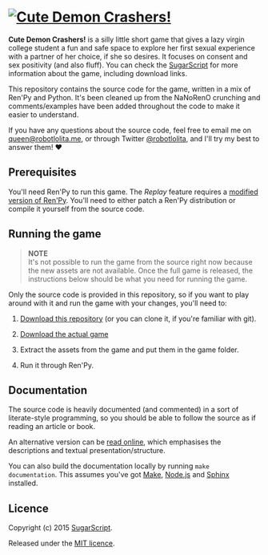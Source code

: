 # [![Cute Demon Crashers!](http://static.tumblr.com/1f534ed15c28adfd36d63e844fd25c12/16nyzkm/L3onlbeei/tumblr_static_6toxg99c1bwgoso8s800wwko0_2048_v2.jpg)][SugarScript]

**Cute Demon Crashers!** is a silly little short game that gives a lazy virgin
college student a fun and safe space to explore her first sexual experience
with a partner of her choice, if she so desires. It focuses on consent and sex
positivity (and also fluff). You can check the [SugarScript][] for more
information about the game, including download links.

This repository contains the source code for the game, written in a mix of
Ren'Py and Python. It's been cleaned up from the NaNoRenO crunching and
comments/examples have been added throughout the code to make it easier to
understand.

If you have any questions about the source code, feel free to email me on
queen@robotlolita.me, or through Twitter
[@robotlolita](https://twitter.com/robotlolita), and I'll try my best to answer
them! ♥


## Prerequisites

You'll need Ren'Py to run this game. The *Replay* feature requires a
[modified version of Ren'Py][renpy]. You'll need to either patch a Ren'Py
distribution or compile it yourself from the source code.

[renpy]: https://github.com/robotlolita/renpy/commit/38b2ce06afdd1c920e252b3d60a4b7c67e0a8376


## Running the game

> **NOTE**  
> It's not possible to run the game from the source right now because the new assets are not available. Once the full game is released, the instructions below should be what you need for running the game.

Only the source code is provided in this repository, so if you want to play
around with it and run the game with your changes, you'll need to:

 1. [Download this repository](https://github.com/robotlolita/cute-demon-crashers/archive/master.zip)
    (or you can clone it, if you're familiar with git).

 2. [Download the actual game](http://sugarscript.itch.io/cute-demon-crashers)

 3. Extract the assets from the game and put them in the game folder.

 4. Run it through Ren'Py.


## Documentation

The source code is heavily documented (and commented) in a sort of
literate-style programming, so you should be able to follow the source as if
reading an article or book.

An alternative version can be [read online][], which emphasises the
descriptions and textual presentation/structure.

You can also build the documentation locally by running `make
documentation`. This assumes you've got [Make][], [Node.js][] and [Sphinx][]
installed.


## Licence

Copyright (c) 2015 [SugarScript][].

Released under the [MIT licence](https://github.com/robotlolita/cute-demon-crashers/blob/master/LICENCE).


[read online]: http://cute-demon-crashers.readthedocs.org/
[SugarScript]: http://sugarscript.tumblr.com/
[Sphinx]: http://sphinx-doc.org/
[Node.js]: http://nodejs.org/
[Make]: http://www.gnu.org/software/make/
